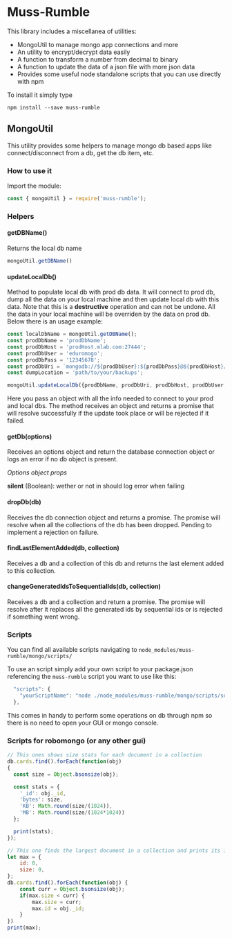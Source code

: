 # Muss-Rumble

This library includes a miscellanea of utilities:

- MongoUtil to manage mongo app connections and more
- An utility to encrypt/decrypt data easily
- A function to transform a number from decimal to binary
- A function to update the data of a json file with more json data
- Provides some useful node standalone scripts that you can use directly with npm

To install it simply type

`npm install --save muss-rumble`

## MongoUtil

This utility provides some helpers to manage mongo db based apps like connect/disconnect from a db, get the db item, etc.


### How to use it

Import the module:

```javascript
const { mongoUtil } = require('muss-rumble');
```

### Helpers

#### getDBName()

Returns the local db name

```javascript
mongoUtil.getDBName()
```

#### updateLocalDb()

Method to populate local db with prod db data. It will connect to prod db, dump all the data on your local machine and then update local db with this data. Note that this is a **destructive** operation and can not be undone. All the data in your local machine will be overriden by the data on prod db. Below there is an usage example:

```javascript
const localDbName = mongoUtil.getDBName();
const prodDbName = 'prodDbName';
const prodDbHost = 'prodHost.mlab.com:27444';
const prodDbUser = 'eduromogo';
const prodDbPass = '12345678';
const prodDbUri = `mongodb://${prodDbUser}:${prodDbPass}@${prodDbHost}/${prodDbName}`;
const dumpLocation = 'path/to/your/backups';

mongoUtil.updateLocalDb({prodDbName, prodDbUri, prodDbHost, prodDbUser, prodDbPass, dumpLocation, localDbName})
```

Here you pass an object with all the info needed to connect to your prod and local dbs. The method receives an object and returns a promise that will resolve successfully if the update took place or  will be rejected if it failed.


#### getDb(options)

Receives an options object and return the database connection object or logs an error if no db object is present. 

*Options object props*

**silent** (Boolean): wether or not in should log error when failing


#### dropDb(db)

Receives the db connection object and returns a promise. The promise will resolve when all the collections of the db has been dropped. Pending to implement a rejection on failure.


#### findLastElementAdded(db, collection)

Receives a db and a collection of this db and returns the last element added to this collection.


#### changeGeneratedIdsToSequentialIds(db, collection)

Receives a db and a collection and return a promise. The promise will resolve after it replaces all the generated ids by sequential ids or is rejected if something went wrong.


### Scripts

You can find all available scripts navigating to `node_modules/muss-rumble/mongo/scripts/`  

To use an script simply add your own script to your package.json referencing the `muss-rumble` script you want to use like this:

```js
  "scripts": {
    "yourScriptName": "node ./node_modules/muss-rumble/mongo/scripts/someScriptName.js",
  },
```

This comes in handy to perform some operations on db through npm so there is no need to open your GUI or mongo console.


### Scripts for robomongo (or any other gui)

```js
// This ones shows size stats for each document in a collection
db.cards.find().forEach(function(obj)
{
  const size = Object.bsonsize(obj);

  const stats = {
    '_id': obj._id, 
    'bytes': size, 
    'KB': Math.round(size/(1024)), 
    'MB': Math.round(size/(1024*1024))
  };

  print(stats);
});
```

```js
// This one finds the largest document in a collection and prints its id and size
let max = {
    id: 0,
    size: 0,
};
db.cards.find().forEach(function(obj) {
    const curr = Object.bsonsize(obj); 
    if(max.size < curr) {
        max.size = curr;
        max.id = obj._id;
    } 
})
print(max);
```
